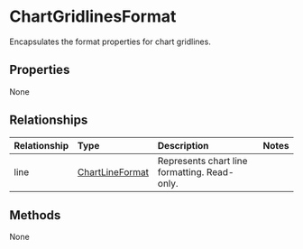 # ChartGridlinesFormat

Encapsulates the format properties for chart gridlines.

## Properties
None

## Relationships
| Relationship | Type    |Description|Notes |
|:---------------|:--------|:----------|:-----|
|line|[ChartLineFormat](chartlineformat.md)|Represents chart line formatting. Read-only.||

## Methods
None

